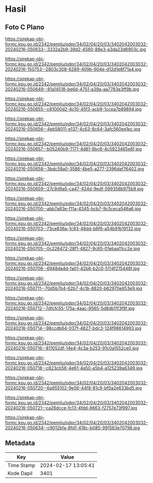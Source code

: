 # Hasil

## Foto C Plano

https://sirekap-obj-formc.kpu.go.id/2342/pemilu/pdpr/34/02/04/20/03/3402042003032-20240216-050633--3332a2b9-39d2-4560-88e3-a3da23d6903c.jpg

https://sirekap-obj-formc.kpu.go.id/2342/pemilu/pdpr/34/02/04/20/03/3402042003032-20240216-150753--2803c308-6289-409b-904e-d12d1e8f71a4.jpg

https://sirekap-obj-formc.kpu.go.id/2342/pemilu/pdpr/34/02/04/20/03/3402042003032-20240216-050649--81a14518-be6d-4751-a39a-aa7783e3ff9b.jpg

https://sirekap-obj-formc.kpu.go.id/2342/pemilu/pdpr/34/02/04/20/03/3402042003032-20240216-050655--c81000d2-4c10-45f3-acb9-1ccea7b89894.jpg

https://sirekap-obj-formc.kpu.go.id/2342/pemilu/pdpr/34/02/04/20/03/3402042003032-20240216-050656--4eb58011-e137-4c63-8c64-3afc560ee1ec.jpg

https://sirekap-obj-formc.kpu.go.id/2342/pemilu/pdpr/34/02/04/20/03/3402042003032-20240216-050657--b05240b9-7171-4d81-8bc6-4c5923465e8f.jpg

https://sirekap-obj-formc.kpu.go.id/2342/pemilu/pdpr/34/02/04/20/03/3402042003032-20240216-050658--3bdc58a0-3586-4be5-a277-2396daf76402.jpg

https://sirekap-obj-formc.kpu.go.id/2342/pemilu/pdpr/34/02/04/20/03/3402042003032-20240216-050659--27c9d9a5-ca47-424d-9edf-599358b975b9.jpg

https://sirekap-obj-formc.kpu.go.id/2342/pemilu/pdpr/34/02/04/20/03/3402042003032-20240216-050700--abb7a83e-f11a-4345-bcb7-9c5ceca546a6.jpg

https://sirekap-obj-formc.kpu.go.id/2342/pemilu/pdpr/34/02/04/20/03/3402042003032-20240216-050703--73ce836a-1c93-48dd-b6f6-a54b91b19132.jpg

https://sirekap-obj-formc.kpu.go.id/2342/pemilu/pdpr/34/02/04/20/03/3402042003032-20240216-050705--0c226472-28f1-4827-9c65-01ebaa11cc2e.jpg

https://sirekap-obj-formc.kpu.go.id/2342/pemilu/pdpr/34/02/04/20/03/3402042003032-20240216-050706--6948da4d-fa01-42b6-b2c0-5114f215448f.jpg

https://sirekap-obj-formc.kpu.go.id/2342/pemilu/pdpr/34/02/04/20/03/3402042003032-20240216-050711--70d5b7b4-62b7-4c1b-8820-b62970e653e9.jpg

https://sirekap-obj-formc.kpu.go.id/2342/pemilu/pdpr/34/02/04/20/03/3402042003032-20240216-050712--7dfcfc55-175a-4aac-9565-5d8db11f3f9f.jpg

https://sirekap-obj-formc.kpu.go.id/2342/pemilu/pdpr/34/02/04/20/03/3402042003032-20240216-050714--98ccdb64-037f-4827-bdc3-124f96614993.jpg

https://sirekap-obj-formc.kpu.go.id/2342/pemilu/pdpr/34/02/04/20/03/3402042003032-20240216-050716--811052df-14e4-4c3a-b253-91c0a1552ce0.jpg

https://sirekap-obj-formc.kpu.go.id/2342/pemilu/pdpr/34/02/04/20/03/3402042003032-20240216-050718--c823cb56-4e61-4a50-a5b4-a125239a6349.jpg

https://sirekap-obj-formc.kpu.go.id/2342/pemilu/pdpr/34/02/04/20/03/3402042003032-20240216-050720--6a955102-9e56-44f8-81c9-bf0a2e633bd5.jpg

https://sirekap-obj-formc.kpu.go.id/2342/pemilu/pdpr/34/02/04/20/03/3402042003032-20240216-050721--ca26dcce-fc13-4fdd-8663-f2757e73f997.jpg

https://sirekap-obj-formc.kpu.go.id/2342/pemilu/pdpr/34/02/04/20/03/3402042003032-20240216-050634--c9012bfa-8fd1-418c-b085-991563e70798.jpg


## Metadata

| Key        | Value               |
| ---------- | ------------------- |
| Time Stamp | 2024-02-17 13:05:41 |
| Kode Dapil | 3401                |



